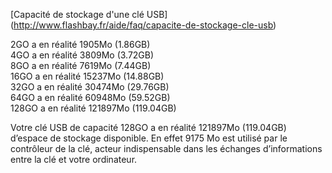 [Capacité de stockage d'une clé USB] (http://www.flashbay.fr/aide/faq/capacite-de-stockage-cle-usb)

2GO a en réalité 1905Mo (1.86GB)  
4GO a en réalité 3809Mo (3.72GB)  
8GO a en réalité 7619Mo (7.44GB)  
16GO a en réalité 15237Mo (14.88GB)  
32GO a en réalité 30474Mo (29.76GB)  
64GO a en réalité 60948Mo (59.52GB)  
128GO a en réalité 121897Mo (119.04GB)  

Votre clé USB de capacité 128GO a en réalité 121897Mo (119.04GB) 
d’espace de stockage disponible. 
En effet 9175 Mo est utilisé par le contrôleur de la clé, 
acteur indispensable dans les échanges d’informations entre la clé et votre ordinateur.  
